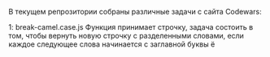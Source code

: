 В текущем репрозитории собраны различные задачи с сайта Codewars:

1: break-camel.case.js
Функция принимает строчку, задача состоить в том, чтобы вернуть новую строчку с разделенными словами, если каждое следующее слова начинается с заглавной буквы  ё